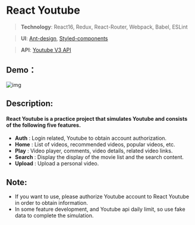 # React Youtube

> **Technology**: React16, Redux, React-Router, Webpack, Babel, ESLint

> **UI**: [Ant-design](https://ant.design/), [Styled-components](https://www.styled-components.com/)

> **API**: [Youtube V3 API](https://developers.google.com/youtube/v3/getting-started)

## Demo：

![img](https://github.com/HsienW/demo-repository-/blob/master/react-youtube-demo-v1.gif)

## Description:
#### React Youtube is a practice project that simulates Youtube and consists of the following five features.

- **Auth** : Login related, Youtube to obtain account authorization.
- **Home** : List of videos, recommended videos, popular videos, etc.
- **Play** : Video player, comments, video details, related video links.
- **Search** : Display the display of the movie list and the search content.
- **Upload** : Upload a personal video.

## Note: 

- If you want to use, please authorize Youtube account to React Youtube in order to obtain information.
- In some feature development, and Youtube api daily limit, so use fake data to complete the simulation.

